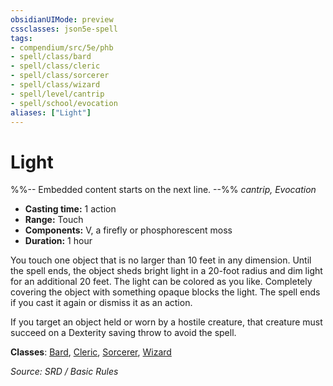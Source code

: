 ```yaml
---
obsidianUIMode: preview
cssclasses: json5e-spell
tags:
- compendium/src/5e/phb
- spell/class/bard
- spell/class/cleric
- spell/class/sorcerer
- spell/class/wizard
- spell/level/cantrip
- spell/school/evocation
aliases: ["Light"]
---
```

# Light
%%-- Embedded content starts on the next line. --%%
*cantrip, Evocation*  

- **Casting time:** 1 action
- **Range:** Touch
- **Components:** V, a firefly or phosphorescent moss
- **Duration:** 1 hour

You touch one object that is no larger than 10 feet in any dimension. Until the spell ends, the object sheds bright light in a 20-foot radius and dim light for an additional 20 feet. The light can be colored as you like. Completely covering the object with something opaque blocks the light. The spell ends if you cast it again or dismiss it as an action.

If you target an object held or worn by a hostile creature, that creature must succeed on a Dexterity saving throw to avoid the spell.

**Classes**: [Bard](compendium/classes/bard.md), [Cleric](compendium/classes/cleric.md), [Sorcerer](compendium/classes/sorcerer.md), [Wizard](compendium/classes/wizard.md)

*Source: SRD / Basic Rules*